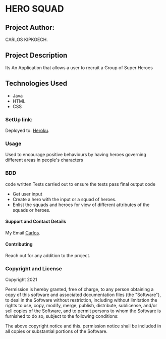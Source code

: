 # HERO SQUAD

## Project Author:
CARLOS KIPKOECH.

## Project Description
Its An Application that allows a user to recruit a Group of Super Heroes

## Technologies Used
* Java
* HTML
* CSS
### SetUp link:
Deployed to: [Heroku](https://herosquad9.herokuapp.com/).

### Usage
Used to encourage positive behaviours by having heroes governing different areas in people's characters

### BDD
code written
Tests carried out to ensure the tests pass
final output code
* Get user input
* Create a hero with the input or a squad of heroes.
* Enlist the squads and heroes for view of different attributes of the squads or heroes.

#### Support and Contact Details
My Email [Carlos](carlos598798@gmail.com).

#### Contributing
Reach out for any addition to the project.

### Copyright and License
Copyright 2021

Permission is hereby granted, free of charge, to any person obtaining a copy of this software and associated documentation files (the "Software"), to deal in the Software without restriction, including without limitation the rights to use, copy, modify, merge, publish, distribute, sublicense, and/or sell copies of the Software, and to permit persons to whom the Software is furnished to do so, subject to the following conditions:

The above copyright notice and this. permission notice shall be included in all copies or substantial portions of the Software.
